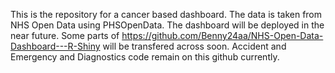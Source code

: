 This is the repository for a cancer based dashboard. The data is taken from NHS Open Data using PHSOpenData. The dashboard will be deployed in the near future. Some parts of https://github.com/Benny24aa/NHS-Open-Data-Dashboard---R-Shiny will be transfered across soon. Accident and Emergency and Diagnostics code remain on this github currently.
